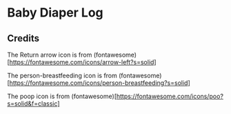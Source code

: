 # Baby Diaper Log


## Credits

The Return arrow icon is from (fontawesome)[https://fontawesome.com/icons/arrow-left?s=solid]

The person-breastfeeding icon is from (fontawesome)[https://fontawesome.com/icons/person-breastfeeding?s=solid]

The poop icon is from (fontawesome)[https://fontawesome.com/icons/poo?s=solid&f=classic]